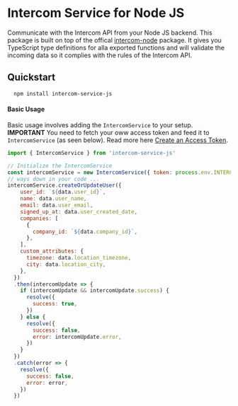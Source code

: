 # Intercom Service for Node JS

Communicate with the Intercom API from your Node JS backend. This package is built on top of the offical [intercom-node](https://github.com/intercom/intercom-node) package. It gives you TypeScript type definitions for alla exported functions and will validate the incoming data so it complies with the rules of the Intercom API.

## Quickstart

```shell
  npm install intercom-service-js
```

#### Basic Usage
Basic usage involves adding the `IntercomService` to your setup. **IMPORTANT** You need to fetch your oww access token and feed it to `IntercomService` (as seen below). Read more here [Create an Access Token](https://developers.intercom.com/docs/personal-access-tokens).

```js
import { IntercomService } from 'intercom-service-js'

// Initialize the IntercomService
const intercomService = new IntercomService({ token: process.env.INTERCOM_AUTH_TOKEN })
// ways down in your code ...
intercomService.createOrUpdateUser({
    user_id: `${data.user_id}`,
    name: data.user_name,
    email: data.user_email,
    signed_up_at: data.user_created_date,
    companies: [
      {
        company_id: `${data.company_id}`,
      },
    ],
    custom_attributes: {
      timezone: data.location_timezone,
      city: data.location_city,
    },
  })
  .then(intercomUpdate => {
    if (intercomUpdate && intercomUpdate.success) {
      resolve({
        success: true,
      })
    } else {
      resolve({
        success: false,
        error: intercomUpdate.error,
      })
    }
  })
  .catch(error => {
    resolve({
      success: false,
      error: error,
    })
  })
```